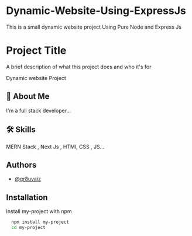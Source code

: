 # Dynamic-Website-Using-ExpressJs
This is a small dynamic website project Using Pure Node and Express Js

# Project Title

A brief description of what this project does and who it's for

Dynamic website Project
## 🚀 About Me
I'm a full stack developer...



## 🛠 Skills
MERN Stack , Next Js , HTMl, CSS , JS...


## Authors

- [@gr8uvaiz](https://github.com/gr8uvaiz)


## Installation

Install my-project with npm

```bash
  npm install my-project
  cd my-project
```
    
